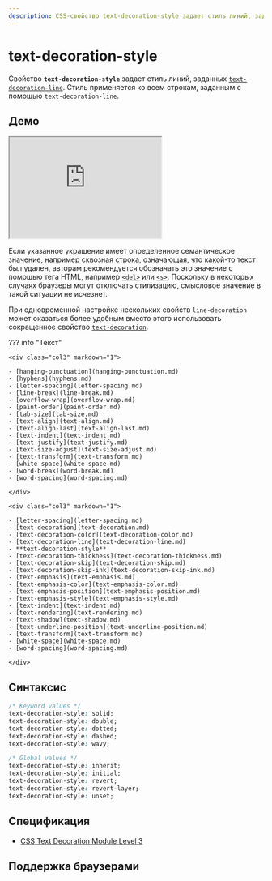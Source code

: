 ```yaml
---
description: CSS-свойство text-decoration-style задает стиль линий, заданных text-decoration-line. Стиль применяется ко всем строкам, заданным с помощью text-decoration-line.
---
```


# text-decoration-style

Свойство **`text-decoration-style`** задает стиль линий, заданных [`text-decoration-line`](text-decoration-line.md). Стиль применяется ко всем строкам, заданным с помощью `text-decoration-line`.

## Демо

<iframe class="interactive is-default-height" height="200" src="https://interactive-examples.mdn.mozilla.net/pages/css/text-decoration-style.html" title="MDN Web Docs Interactive Example" loading="lazy" data-readystate="complete"></iframe>

Если указанное украшение имеет определенное семантическое значение, например сквозная строка, означающая, что какой-то текст был удален, авторам рекомендуется обозначать это значение с помощью тега HTML, например [`<del>`](../html/del.md) или [`<s>`](../html/s.md). Поскольку в некоторых случаях браузеры могут отключать стилизацию, смысловое значение в такой ситуации не исчезнет.

При одновременной настройке нескольких свойств `line-decoration` может оказаться более удобным вместо этого использовать сокращенное свойство [`text-decoration`](text-decoration.md).

??? info "Текст"

    <div class="col3" markdown="1">

    - [hanging-punctuation](hanging-punctuation.md)
    - [hyphens](hyphens.md)
    - [letter-spacing](letter-spacing.md)
    - [line-break](line-break.md)
    - [overflow-wrap](overflow-wrap.md)
    - [paint-order](paint-order.md)
    - [tab-size](tab-size.md)
    - [text-align](text-align.md)
    - [text-align-last](text-align-last.md)
    - [text-indent](text-indent.md)
    - [text-justify](text-justify.md)
    - [text-size-adjust](text-size-adjust.md)
    - [text-transform](text-transform.md)
    - [white-space](white-space.md)
    - [word-break](word-break.md)
    - [word-spacing](word-spacing.md)

    </div>

    <div class="col3" markdown="1">

    - [letter-spacing](letter-spacing.md)
    - [text-decoration](text-decoration.md)
    - [text-decoration-color](text-decoration-color.md)
    - [text-decoration-line](text-decoration-line.md)
    - **text-decoration-style**
    - [text-decoration-thickness](text-decoration-thickness.md)
    - [text-decoration-skip](text-decoration-skip.md)
    - [text-decoration-skip-ink](text-decoration-skip-ink.md)
    - [text-emphasis](text-emphasis.md)
    - [text-emphasis-color](text-emphasis-color.md)
    - [text-emphasis-position](text-emphasis-position.md)
    - [text-emphasis-style](text-emphasis-style.md)
    - [text-indent](text-indent.md)
    - [text-rendering](text-rendering.md)
    - [text-shadow](text-shadow.md)
    - [text-underline-position](text-underline-position.md)
    - [text-transform](text-transform.md)
    - [white-space](white-space.md)
    - [word-spacing](word-spacing.md)

    </div>

## Синтаксис

```css
/* Keyword values */
text-decoration-style: solid;
text-decoration-style: double;
text-decoration-style: dotted;
text-decoration-style: dashed;
text-decoration-style: wavy;

/* Global values */
text-decoration-style: inherit;
text-decoration-style: initial;
text-decoration-style: revert;
text-decoration-style: revert-layer;
text-decoration-style: unset;
```

## Спецификация

-   [CSS Text Decoration Module Level 3](https://w3c.github.io/csswg-drafts/css-text-decor/#text-decoration-style-property)

## Поддержка браузерами

<p class="ciu_embed" data-feature="mdn-css__properties__text-decoration-style" data-periods="future_1,current,past_1,past_2" data-accessible-colours="false"></p>
